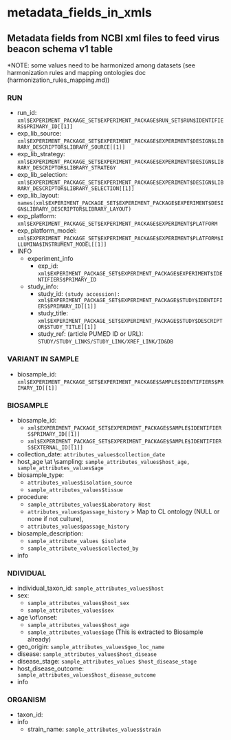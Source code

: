 # metadata_fields_in_xmls

## Metadata fields from NCBI xml files to feed virus beacon schema v1 table

\*NOTE: some values need to be harmonized among datasets (see harmonization rules and mapping ontologies doc (harmonization_rules_mapping.md))



### RUN
* run_id:   `xml$EXPERIMENT_PACKAGE_SET$EXPERIMENT_PACKAGE$RUN_SET$RUN$IDENTIFIERS$PRIMARY_ID[[1]]`
* exp_lib_source: `xml$EXPERIMENT_PACKAGE_SET$EXPERIMENT_PACKAGE$EXPERIMENT$DESIGN$LIBRARY_DESCRIPTOR$LIBRARY_SOURCE[[1]]`
* exp_lib_strategy: `xml$EXPERIMENT_PACKAGE_SET$EXPERIMENT_PACKAGE$EXPERIMENT$DESIGN$LIBRARY_DESCRIPTOR$LIBRARY_STRATEGY`
* exp_lib_selection:  `xml$EXPERIMENT_PACKAGE_SET$EXPERIMENT_PACKAGE$EXPERIMENT$DESIGN$LIBRARY_DESCRIPTOR$LIBRARY_SELECTION[[1]]`
* exp_lib_layout: `names(xml$EXPERIMENT_PACKAGE_SET$EXPERIMENT_PACKAGE$EXPERIMENT$DESIGN$LIBRARY_DESCRIPTOR$LIBRARY_LAYOUT)`
* exp_platform: `xml$EXPERIMENT_PACKAGE_SET$EXPERIMENT_PACKAGE$EXPERIMENT$PLATFORM`
* exp_platform_model: `xml$EXPERIMENT_PACKAGE_SET$EXPERIMENT_PACKAGE$EXPERIMENT$PLATFORM$ILLUMINA$INSTRUMENT_MODEL[[1]]`
* INFO
	* experiment_info
		* exp_id: `xml$EXPERIMENT_PACKAGE_SET$EXPERIMENT_PACKAGE$EXPERIMENT$IDENTIFIERS$PRIMARY_ID`
	* study_info: 
		* study_id: `(study accession): xml$EXPERIMENT_PACKAGE_SET$EXPERIMENT_PACKAGE$STUDY$IDENTIFIERS$PRIMARY_ID[[1]]`
		* study_title: `xml$EXPERIMENT_PACKAGE_SET$EXPERIMENT_PACKAGE$STUDY$DESCRIPTOR$STUDY_TITLE[[1]]`
		* study_ref: (article PUMED ID or URL): `STUDY/STUDY_LINKS/STUDY_LINK/XREF_LINK/ID&DB`

### VARIANT IN SAMPLE
* biosample_id: `xml$EXPERIMENT_PACKAGE_SET$EXPERIMENT_PACKAGE$SAMPLE$IDENTIFIERS$PRIMARY_ID[[1]]`

### BIOSAMPLE 
* biosample_id: 
	* `xml$EXPERIMENT_PACKAGE_SET$EXPERIMENT_PACKAGE$SAMPLE$IDENTIFIERS$PRIMARY_ID[[1]]`
	* `xml$EXPERIMENT_PACKAGE_SET$EXPERIMENT_PACKAGE$SAMPLE$IDENTIFIERS$EXTERNAL_ID[[1]]`
* collection_date: `attributes_values$collection_date`
* host_age \at \sampling: `sample_attributes_values$host_age, sample_attributes_values$age`
* biosample_type: 
	* `attributes_values$isolation_source`
	* `sample_attributes_values$tissue`
* procedure: 
	* `sample_attributes_values$Laboratory Host`
	* `attributes_values$passage_history` \> Map to CL ontology (NULL or none if not culture), 
	* `attributes_values$passage_history`
* biosample_description: 
	* `sample_attribute_values $isolate`
	* `sample_attribute_values$collected_by`
* info

### NDIVIDUAL 
* individual_taxon_id: `sample_attributes_values$host`
* sex:  
	* `sample_attributes_values$host_sex`
	* `sample_attributes_values$sex`
* age \of\onset: 
	* `sample_attributes_values$host_age`
	* `sample_attributes_values$age`
	(This is extracted to Biosample already)
* geo_origin: `sample_attributes_values$geo_loc_name`
* disease:  `sample_attributes_values$host_disease`
* disease_stage: `sample_attributes_values $host_disease_stage`
* host_disease_outcome:` sample_attributes_values$host_disease_outcome`
* info 

### ORGANISM
* taxon_id:    
* info
	* strain_name: `sample_attributes_values$strain`
